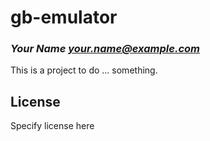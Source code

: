 # gb-emulator
### _Your Name <your.name@example.com>_

This is a project to do ... something.

## License

Specify license here

